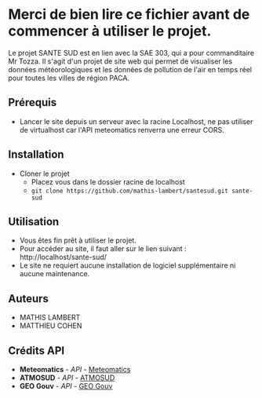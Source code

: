 # Merci de bien lire ce fichier avant de commencer à utiliser le projet.

Le projet SANTE SUD est en lien avec la SAE 303, qui a pour commanditaire Mr Tozza.
Il s'agit d'un projet de site web qui permet de visualiser les données météorologiques
et les données de pollution de l'air en temps réel pour toutes les villes de région PACA.

## Prérequis
 - Lancer le site depuis un serveur avec la racine Localhost, ne pas 
 utiliser de virtualhost car l'API meteomatics renverra une erreur CORS.

## Installation
- Cloner le projet
    - Placez vous dans le dossier racine de localhost
    - `git clone https://github.com/mathis-lambert/santesud.git sante-sud`

## Utilisation
- Vous êtes fin prêt à utiliser le projet.
- Pour accéder au site, il faut aller sur le lien suivant : http://localhost/sante-sud/
- Le site ne requiert aucune installation de logiciel supplémentaire ni aucune maintenance.

## Auteurs
- MATHIS LAMBERT
- MATTHIEU COHEN

## Crédits API
- **Meteomatics** - *API* - [Meteomatics](
            https://www.meteomatics.com/en/api/)
- **ATMOSUD** - *API* - [ATMOSUD](
            https://www.atmosud.org/)
- **GEO Gouv** - *API* - [GEO Gouv](
            https://geo.api.gouv.fr/)

    
